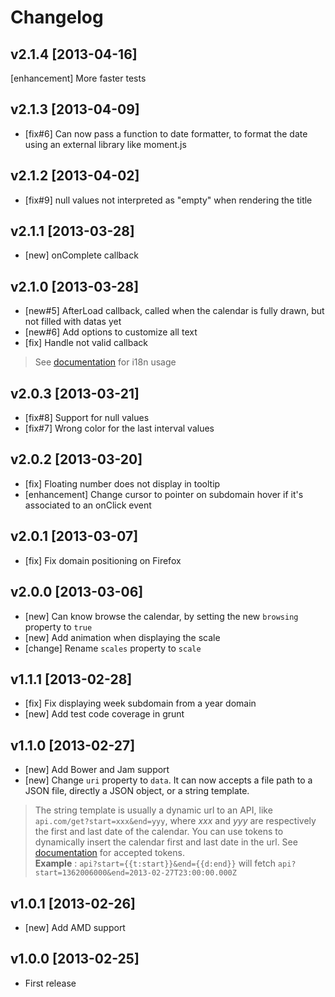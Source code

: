 # Changelog

## v2.1.4 [2013-04-16]

[enhancement] More faster tests 

## v2.1.3 [2013-04-09]
 
* [fix#6] Can now pass a function to date formatter, to format the date using an external library like moment.js

## v2.1.2 [2013-04-02]
 
* [fix#9] null values not interpreted as "empty" when rendering the title

## v2.1.1 [2013-03-28]

* [new] onComplete callback

## v2.1.0 [2013-03-28]

* [new#5] AfterLoad callback, called when the calendar is fully drawn, but not filled with datas yet
* [new#6] Add options to customize all text
* [fix] Handle not valid callback

> See [documentation](http://kamisama.github.com/cal-heatmap/) for i18n usage


## v2.0.3 [2013-03-21]

* [fix#8] Support for null values
* [fix#7] Wrong color for the last interval values

## v2.0.2 [2013-03-20]

* [fix] Floating number does not display in tooltip
* [enhancement] Change cursor to pointer on subdomain hover if it's associated to an onClick event

## v2.0.1 [2013-03-07]

* [fix] Fix domain positioning on Firefox

## v2.0.0 [2013-03-06]

* [new] Can know browse the calendar, by setting the new `browsing` property to `true`
* [new] Add animation when displaying the scale
* [change] Rename `scales` property to `scale`

## v1.1.1 [2013-02-28]

* [fix] Fix displaying week subdomain from a year domain
* [new] Add test code coverage in grunt

## v1.1.0 [2013-02-27]

* [new] Add Bower and Jam support
* [new] Change `uri` property to `data`. It can now accepts a file path to a JSON file, directly a JSON object, or a string template.

> The string template is usually a dynamic url to an API, like `api.com/get?start=xxx&end=yyy`, where *xxx* and *yyy* are respectively the first and last date of the calendar. You can use tokens to dynamically insert the calendar first and last date in the url. See [documentation](http://kamisama.github.com/cal-heatmap/) for accepted tokens.  
> **Example** : `api?start={{t:start}}&end={{d:end}}` will fetch `api?start=1362006000&end=2013-02-27T23:00:00.000Z`


## v1.0.1 [2013-02-26]

* [new] Add AMD support

## v1.0.0 [2013-02-25]

* First release
